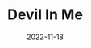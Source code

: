 ---
layout: album
date: 2022-11-18
title: Devil In Me
developer: Supermassive Games
card-image: 0
card-offset: 0
banner-image: 0
banner-offset: 0
---